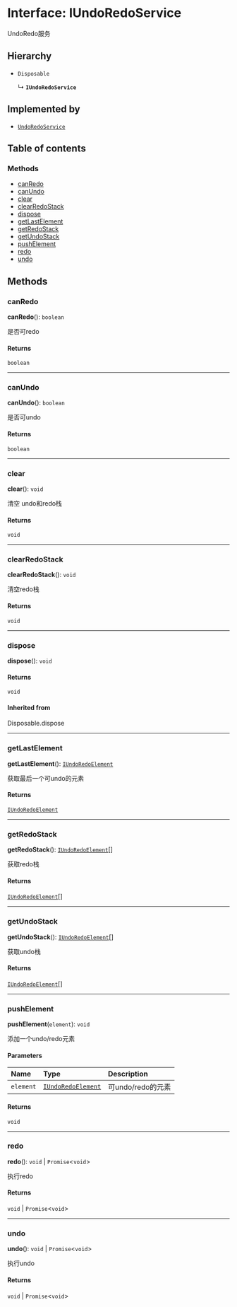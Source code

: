 # Interface: IUndoRedoService

UndoRedo服务

## Hierarchy

* `Disposable`

  ↳ **`IUndoRedoService`**

## Implemented by

* [`UndoRedoService`](/en/auto-docs/history/classes/UndoRedoService.md)

## Table of contents

### Methods

* [canRedo](/en/auto-docs/history/interfaces/IUndoRedoService.md#canredo)
* [canUndo](/en/auto-docs/history/interfaces/IUndoRedoService.md#canundo)
* [clear](/en/auto-docs/history/interfaces/IUndoRedoService.md#clear)
* [clearRedoStack](/en/auto-docs/history/interfaces/IUndoRedoService.md#clearredostack)
* [dispose](/en/auto-docs/history/interfaces/IUndoRedoService.md#dispose)
* [getLastElement](/en/auto-docs/history/interfaces/IUndoRedoService.md#getlastelement)
* [getRedoStack](/en/auto-docs/history/interfaces/IUndoRedoService.md#getredostack)
* [getUndoStack](/en/auto-docs/history/interfaces/IUndoRedoService.md#getundostack)
* [pushElement](/en/auto-docs/history/interfaces/IUndoRedoService.md#pushelement)
* [redo](/en/auto-docs/history/interfaces/IUndoRedoService.md#redo)
* [undo](/en/auto-docs/history/interfaces/IUndoRedoService.md#undo)

## Methods

### canRedo

**canRedo**(): `boolean`

是否可redo

#### Returns

`boolean`

***

### canUndo

**canUndo**(): `boolean`

是否可undo

#### Returns

`boolean`

***

### clear

**clear**(): `void`

清空 undo和redo栈

#### Returns

`void`

***

### clearRedoStack

**clearRedoStack**(): `void`

清空redo栈

#### Returns

`void`

***

### dispose

**dispose**(): `void`

#### Returns

`void`

#### Inherited from

Disposable.dispose

***

### getLastElement

**getLastElement**(): [`IUndoRedoElement`](/en/auto-docs/history/interfaces/IUndoRedoElement.md)

获取最后一个可undo的元素

#### Returns

[`IUndoRedoElement`](/en/auto-docs/history/interfaces/IUndoRedoElement.md)

***

### getRedoStack

**getRedoStack**(): [`IUndoRedoElement`](/en/auto-docs/history/interfaces/IUndoRedoElement.md)\[]

获取redo栈

#### Returns

[`IUndoRedoElement`](/en/auto-docs/history/interfaces/IUndoRedoElement.md)\[]

***

### getUndoStack

**getUndoStack**(): [`IUndoRedoElement`](/en/auto-docs/history/interfaces/IUndoRedoElement.md)\[]

获取undo栈

#### Returns

[`IUndoRedoElement`](/en/auto-docs/history/interfaces/IUndoRedoElement.md)\[]

***

### pushElement

**pushElement**(`element`): `void`

添加一个undo/redo元素

#### Parameters

| Name | Type | Description |
| :------ | :------ | :------ |
| `element` | [`IUndoRedoElement`](/en/auto-docs/history/interfaces/IUndoRedoElement.md) | 可undo/redo的元素 |

#### Returns

`void`

***

### redo

**redo**(): `void` | `Promise`<`void`>

执行redo

#### Returns

`void` | `Promise`<`void`>

***

### undo

**undo**(): `void` | `Promise`<`void`>

执行undo

#### Returns

`void` | `Promise`<`void`>

